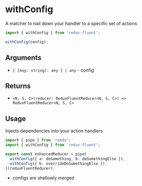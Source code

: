 # withConfig

A matcher to nail down your handler to a specific set of actions  

```typescript
import { withConfig } from 'redux-fluent';

withConfig(config);
```

## Arguments

  - `{ [key: string]: any } | any` - config

## Returns

  - `<N, S, C>(reducer: ReduxFluentReducer<N, S, C>) => ReduxFluentReducer<N, S, C>`

## Usage

Injects dependencies into your action handlers

```typescript
import { pipe } from 'ramda';
import { withConfig } from 'redux-fluent';

export const enhancedReducer = pipe(
  withConfig({ a: doSomething, b: doSomethingElse }),
  withConfig({ b: overrideDoSomethingElse }),
)(reduxFluentReducer);
```

- configs are shallowly merged


